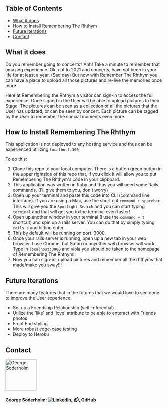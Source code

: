 ## Table of Contents
  - [What it does](#what-it-does)
  - [How to Install Remembering The Rhthym](#how-to-install-remembering-the-rhthym)
  - [Future Iterations](#future-iterations)
  - [Contact](#contact)

## What it does 

Do you remember going to concerts? Ahh! Take a minute to remember that amazing experience. Ok, cut to 2021 and concerts, have not been in your life for at least a year. (Sad day) But now with Remember The Rhthym you can have a place to upload all those pictures and re-live the memories once more.

Here at Remembering the Rhthym a visitor can sign-in to access the full experience. Once signed in the User will be able to upload pictures to their Stage. The pictures can be seen as a collection of all the pictures that the User has updated, or can be seen by concert. Each picture can be tagged by the User to remember the special moments even more.


## How to Install Remembering The Rhthym

This application is not deployed to any hosting service and thus can be experienced utilizing `localhost:300`

To do this: 

1. Clone this repo to your local computer. There is a button green button in the upper rightside of this repo that, if you click it will allow you to put Remembering The Rhthym's code in your clipboard.
2. This application was written in Ruby and thus you will need some Rails commands. (I'll give them to you, don't worry)
3. Open up your terminal and paste this code into CLI (command line interface). If you are using a Mac, use the short cut `command + spacebar`. This will give you the `Spotlight Search` and you can start typing `terminal` and that will get you to the terminal even faster!
4. Open up another window in your terminal (I use the `command + t` shortcut) and spin up a rails server. You can do that by simply typing `rails s` and hitting enter.
5. This by default will be running on port :3000. 
6. Once your rails server is running, open up a new tab in your web browser. I use Chrome, but Safari or anyother web browser will work. Type in `localhost:3000` and viola you should be taken to the homepage of Remembering The Rhthym!
7. Now you can sign-in, upload pictures and remember all the rhthyms that made/make you sway!!!

## Future Iterations

There are many features that in the futures that we would love to see done to improve the User experience. 
  * Set up a Friendship Relationship (self-referential) 
  * Utilize the 'like' and 'love' attribute to be able to enteract with Friends photos
  * Front End styling
  * More robust edge-case testing
  * Deploy to Heroku

## Contact
<img src="https://avatars.githubusercontent.com/u/62966396?v=4" alt="George Soderholm"
 width="100" height="auto" />
#### George Soderholm: [![LinkedIn][linkedin-shield]](https://www.linkedin.com/in/george-soderholm-05776947/), [📬](mailto:georgesoderholm@gmail.com), [GitHub](https://github.com/GeorgieGirl24)


<!-- MARKDOWN LINKS -->
[linkedin-shield]: https://img.shields.io/badge/-LinkedIn-black.svg?style=flat-square&logo=linkedin&colorB=555
[gITHub-sheild]: https://image.flaticon.com/icons/png/512/25/25231.png
[gitHub-sheild]: https://github.githubassets.com/images/modules/logos_page/GitHub-Mark.png
[github-shield]: https://www.google.com/url?sa=i&url=https%3A%2F%2Flogos-world.net%2Fgithub-logo%2F&psig=AOvVaw2iwK08oBZ-3qkYGs4YpZ1N&ust=1614092676032000&source=images&cd=vfe&ved=0CAIQjRxqFwoTCKDrvPbh_e4CFQAAAAAdAAAAABAD
